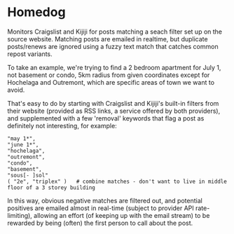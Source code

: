 # Homedog
Monitors Craigslist and Kijiji for posts matching a seach filter set up on the source website. Matching posts are emailed in realtime, but duplicate posts/renews are ignored using a fuzzy text match that catches common repost variants. 

To take an example, we're trying to find a 2 bedroom apartment for July 1, not basement or condo, 5km radius from given coordinates except for Hochelaga and Outremont, which are specific areas of town we want to avoid.

That's easy to do by starting with Craigslist and Kijiji's built-in filters from their website (provided as RSS links, a service offered by both providers), and supplemented with a few 'removal' keywords that flag a post as definitely not interesting, for example:

    "may 1*",
    "june 1*",
    "hochelaga",
    "outremont",
    "condo",
    "basement",
    "sous[- ]sol"
    ( "2e", "triplex" )   # combine matches - don't want to live in middle floor of a 3 storey building
    
In this way, obvious negative matches are filtered out, and potential positives are emailed almost in real-time (subject to provider API rate-limiting), allowing an effort (of keeping up with the email stream) to be rewarded by being (often) the first person to call about the post.
